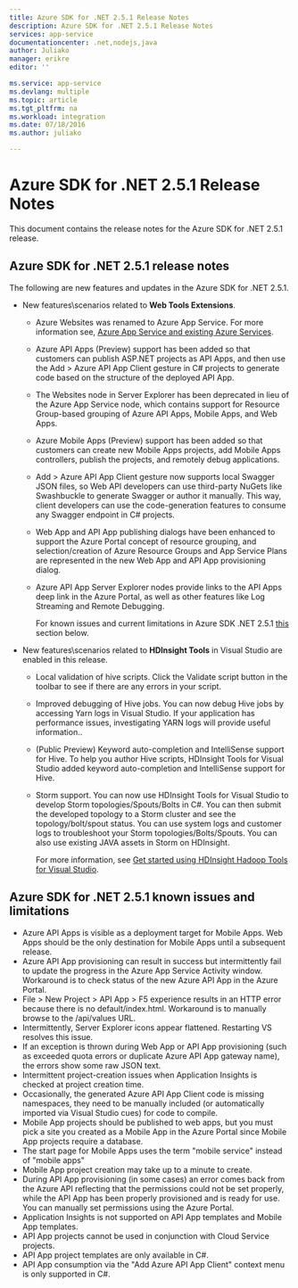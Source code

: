 ```yaml
---
title: Azure SDK for .NET 2.5.1 Release Notes
description: Azure SDK for .NET 2.5.1 Release Notes
services: app-service
documentationcenter: .net,nodejs,java
author: Juliako
manager: erikre
editor: ''

ms.service: app-service
ms.devlang: multiple
ms.topic: article
ms.tgt_pltfrm: na
ms.workload: integration
ms.date: 07/18/2016
ms.author: juliako

---
```

# Azure SDK for .NET 2.5.1 Release Notes
This document contains the release notes for the Azure SDK for .NET 2.5.1 release. 

## Azure SDK for .NET 2.5.1 release notes
The following are new features and updates in the Azure SDK for .NET 2.5.1.

* New features\scenarios related to **Web Tools Extensions**. 
  
  * Azure Websites was renamed to Azure App Service. For more information see, [Azure App Service and existing Azure Services](../app-service-web/app-service-changes-existing-services.md).
  * Azure API Apps (Preview) support has been added so that customers can publish ASP.NET projects as API Apps, and then use the Add > Azure API App Client gesture in C# projects to generate code based on the structure of the deployed API App. 
  * The Websites node in Server Explorer has been deprecated in lieu of the Azure App Service node, which contains support for Resource Group-based grouping of Azure API Apps, Mobile Apps, and Web Apps.
  * Azure Mobile Apps (Preview) support has been added so that customers can create new Mobile Apps projects, add Mobile Apps controllers, publish the projects, and remotely debug applications.
  * Add > Azure API App Client gesture now supports local Swagger JSON files, so Web API developers can use third-party NuGets like Swashbuckle to generate Swagger or author it manually. This way, client developers can use the code-generation features to consume any Swagger endpoint in C# projects. 
  * Web App and API App publishing dialogs have been enhanced to support the Azure Portal concept of resource grouping, and selection/creation of Azure Resource Groups and App Service Plans are represented in the new Web App and API App provisioning dialog. 
  * Azure API App Server Explorer nodes provide links to the API Apps deep link in the Azure Portal, as well as other features like Log Streaming and Remote Debugging.
    
    For known issues and current limitations in Azure SDK .NET 2.5.1 [this](app-service-release-notes.md#known_issues_2_5_1) section below.
* New features\scenarios related to **HDInsight Tools** in Visual Studio are enabled in this release. 
  
  * Local validation of hive scripts. Click the Validate script button in the toolbar to see if there are any errors in your script. 
  * Improved debugging of Hive jobs. You can now debug Hive jobs by accessing Yarn logs in Visual Studio. If your application has performance issues, investigating YARN logs will provide useful information..
  * (Public Preview) Keyword auto-completion and IntelliSense support for Hive. To help you author Hive scripts, HDInsight Tools for Visual Studio added keyword auto-completion and IntelliSense support for Hive.
  * Storm support. You can now use HDInsight Tools for Visual Studio to develop Storm topologies/Spouts/Bolts in C#. You can then submit the developed topology to a Storm cluster and see the topology/bolt/spout status. You can use system logs and customer logs to troubleshoot your Storm topologies/Bolts/Spouts. You can also use existing JAVA assets in Storm on HDInsight.
    
    For more information, see [Get started using HDInsight Hadoop Tools for Visual Studio](../hdinsight/hdinsight-hadoop-visual-studio-tools-get-started.md).

## <a id="known_issues_2_5_1"></a>Azure SDK for .NET 2.5.1 known issues and limitations
* Azure API Apps is visible as a deployment target for Mobile Apps. Web Apps should be the only destination for Mobile Apps until a subsequent release. 
* Azure API App provisioning can result in success but intermittently fail to update the progress in the Azure App Service Activity window. Workaround is to check status of the new Azure API App in the Azure Portal. 
* File > New Project > API App > F5 experience results in an HTTP error because there is no default/index.html. Workaround is to manually browse to the /api/values URL. 
* Intermittently, Server Explorer icons appear flattened. Restarting VS resolves this issue. 
* If an exception is thrown during Web App or API App provisioning (such as exceeded quota errors or duplicate Azure API App gateway name), the errors show some raw JSON text. 
* Intermittent project-creation issues when Application Insights is checked at project creation time.
* Occasionally, the generated Azure API App Client code is missing namespaces, they need to be manually included (or automatically imported via Visual Studio cues) for code to compile. 
* Mobile App projects should be published to web apps, but you must pick a site you created as a Mobile App in the Azure Portal since Mobile App projects require a database. 
* The start page for Mobile Apps uses the term "mobile service" instead of "mobile apps" 
* Mobile App project creation may take up to a minute to create. 
* During API App provisioning (in some cases) an error comes back from the Azure API reflecting that the permissions could not be set properly, while the API App has been properly provisioned and is ready for use. You can manually set permissions using the Azure Portal.
* Application Insights is not supported on API App templates and Mobile App templates.
* API App projects cannot be used in conjunction with Cloud Service projects.
* API App project templates are only available in C#.
* API App consumption via the "Add Azure API App Client" context menu is only supported in C#.


